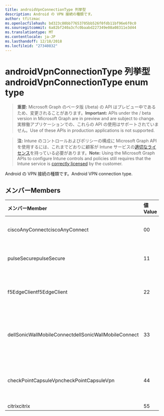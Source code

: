 ```yaml
---
title: androidVpnConnectionType 列挙型
description: Android の VPN 接続の種類です。
author: tfitzmac
ms.openlocfilehash: bd323c80bb77653705bb526f0fdb11bf96e6f0c0
ms.sourcegitcommit: 6a82bf240a3cfc0baabd227349e08a08311e3d44
ms.translationtype: MT
ms.contentlocale: ja-JP
ms.lasthandoff: 12/18/2018
ms.locfileid: "27340832"
---
```

# <a name="androidvpnconnectiontype-enum-type"></a><span data-ttu-id="21fbd-103">androidVpnConnectionType 列挙型</span><span class="sxs-lookup"><span data-stu-id="21fbd-103">androidVpnConnectionType enum type</span></span>

> <span data-ttu-id="21fbd-104">**重要:** Microsoft Graph のベータ版 (/beta) の API はプレビュー中であるため、変更されることがあります。</span><span class="sxs-lookup"><span data-stu-id="21fbd-104">**Important:** APIs under the / beta version in Microsoft Graph are in preview and are subject to change.</span></span> <span data-ttu-id="21fbd-105">実稼働アプリケーションでの、これらの API の使用はサポートされていません。</span><span class="sxs-lookup"><span data-stu-id="21fbd-105">Use of these APIs in production applications is not supported.</span></span>

> <span data-ttu-id="21fbd-106">**注:** Intune のコントロールおよびポリシーの構成に Microsoft Graph API を使用するには、これまでどおりに顧客が Intune サービスの[適切なライセンス](https://go.microsoft.com/fwlink/?linkid=839381)を持っている必要があります。</span><span class="sxs-lookup"><span data-stu-id="21fbd-106">**Note:** Using the Microsoft Graph APIs to configure Intune controls and policies still requires that the Intune service is [correctly licensed](https://go.microsoft.com/fwlink/?linkid=839381) by the customer.</span></span>

<span data-ttu-id="21fbd-107">Android の VPN 接続の種類です。</span><span class="sxs-lookup"><span data-stu-id="21fbd-107">Android VPN connection type.</span></span>
## <a name="members"></a><span data-ttu-id="21fbd-108">メンバー</span><span class="sxs-lookup"><span data-stu-id="21fbd-108">Members</span></span>
|<span data-ttu-id="21fbd-109">メンバー</span><span class="sxs-lookup"><span data-stu-id="21fbd-109">Member</span></span>|<span data-ttu-id="21fbd-110">値</span><span class="sxs-lookup"><span data-stu-id="21fbd-110">Value</span></span>|<span data-ttu-id="21fbd-111">説明</span><span class="sxs-lookup"><span data-stu-id="21fbd-111">Description</span></span>|
|:---|:---|:---|
|<span data-ttu-id="21fbd-112">ciscoAnyConnect</span><span class="sxs-lookup"><span data-stu-id="21fbd-112">ciscoAnyConnect</span></span>|<span data-ttu-id="21fbd-113">0</span><span class="sxs-lookup"><span data-stu-id="21fbd-113">0</span></span>|<span data-ttu-id="21fbd-114">Cisco AnyConnect。</span><span class="sxs-lookup"><span data-stu-id="21fbd-114">Cisco AnyConnect.</span></span>|
|<span data-ttu-id="21fbd-115">pulseSecure</span><span class="sxs-lookup"><span data-stu-id="21fbd-115">pulseSecure</span></span>|<span data-ttu-id="21fbd-116">1</span><span class="sxs-lookup"><span data-stu-id="21fbd-116">1</span></span>|<span data-ttu-id="21fbd-117">パルスをセキュリティで保護します。</span><span class="sxs-lookup"><span data-stu-id="21fbd-117">Pulse Secure.</span></span>|
|<span data-ttu-id="21fbd-118">f5EdgeClient</span><span class="sxs-lookup"><span data-stu-id="21fbd-118">f5EdgeClient</span></span>|<span data-ttu-id="21fbd-119">2</span><span class="sxs-lookup"><span data-stu-id="21fbd-119">2</span></span>|<span data-ttu-id="21fbd-120">F5 キーを押してエッジのクライアントです。</span><span class="sxs-lookup"><span data-stu-id="21fbd-120">F5 Edge Client.</span></span>|
|<span data-ttu-id="21fbd-121">dellSonicWallMobileConnect</span><span class="sxs-lookup"><span data-stu-id="21fbd-121">dellSonicWallMobileConnect</span></span>|<span data-ttu-id="21fbd-122">3</span><span class="sxs-lookup"><span data-stu-id="21fbd-122">3</span></span>|<span data-ttu-id="21fbd-123">Dell SonicWALL モバイル接続します。</span><span class="sxs-lookup"><span data-stu-id="21fbd-123">Dell SonicWALL Mobile Connection.</span></span>|
|<span data-ttu-id="21fbd-124">checkPointCapsuleVpn</span><span class="sxs-lookup"><span data-stu-id="21fbd-124">checkPointCapsuleVpn</span></span>|<span data-ttu-id="21fbd-125">4</span><span class="sxs-lookup"><span data-stu-id="21fbd-125">4</span></span>|<span data-ttu-id="21fbd-126">ポイント カプセル VPN を確認してください。</span><span class="sxs-lookup"><span data-stu-id="21fbd-126">Check Point Capsule VPN.</span></span>|
|<span data-ttu-id="21fbd-127">citrix</span><span class="sxs-lookup"><span data-stu-id="21fbd-127">citrix</span></span>|<span data-ttu-id="21fbd-128">5</span><span class="sxs-lookup"><span data-stu-id="21fbd-128">5</span></span>|<span data-ttu-id="21fbd-129">Citrix</span><span class="sxs-lookup"><span data-stu-id="21fbd-129">Citrix</span></span>|





